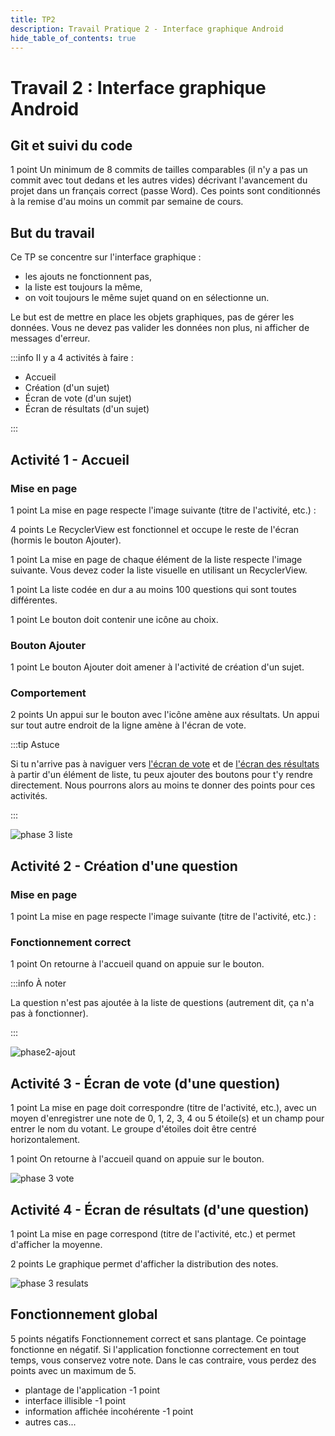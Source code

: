 ```yaml
---
title: TP2
description: Travail Pratique 2 - Interface graphique Android
hide_table_of_contents: true
---
```


# Travail 2 : Interface graphique Android

<Row>

<Column>

## Git et suivi du code

<Highlight color="tip">1 point</Highlight> 
Un minimum de 8 commits de tailles comparables (il n'y a pas un commit avec tout dedans et les autres vides) 
décrivant l'avancement du projet dans un français correct (passe Word).
Ces points sont conditionnés à la remise d'au moins un commit par semaine de cours.

</Column>

<Column>

## But du travail

Ce TP se concentre sur l'interface graphique :
- les ajouts ne fonctionnent pas, 
- la liste est toujours la même, 
- on voit toujours le même sujet quand on en sélectionne un.

Le but est de mettre en place les objets graphiques, pas de gérer les données. 
Vous ne devez pas valider les données non plus, ni afficher de messages d'erreur.

</Column>

</Row>

:::info Il y a 4 activités à faire :
- Accueil 
- Création (d'un sujet)
- Écran de vote (d'un sujet)
- Écran de résultats (d'un sujet)

:::

## Activité 1 - Accueil

<Row>

<Column size="9">

### Mise en page

&#8203;<Highlight color="tip">1 point</Highlight> 
La mise en page respecte l'image suivante (titre de l'activité, etc.) :

&#8203;<Highlight color="tip">4 points</Highlight>
Le RecyclerView est fonctionnel et occupe le reste de l'écran (hormis le bouton Ajouter).

&#8203;<Highlight color="tip">1 point</Highlight> 
La mise en page de chaque élément de la liste respecte l'image suivante. Vous devez coder la liste visuelle en utilisant un RecyclerView.

&#8203;<Highlight color="tip">1 point</Highlight>
La liste codée en dur a au moins 100 questions qui sont toutes différentes.

&#8203;<Highlight color="tip">1 point</Highlight> 
Le bouton doit contenir une icône au choix.

### Bouton Ajouter

&#8203;<Highlight color="tip">1 point</Highlight> 
Le bouton Ajouter doit amener à l'activité de création d'un sujet.

### Comportement

&#8203;<Highlight color="tip">2 points</Highlight> 
Un appui sur le bouton avec l'icône amène aux résultats. 
Un appui sur tout autre endroit de la ligne amène à l'écran de vote.

:::tip Astuce

Si tu n'arrive pas à naviguer vers [l'écran de vote](#activité-3---écran-de-vote-dune-question) et de [l'écran des résultats](#activité-4---écran-de-résultats-dune-question) à partir d'un élément de liste, tu peux ajouter des boutons pour t'y rendre directement. Nous pourrons alors au moins te donner des points pour ces activités.

:::

</Column>

<Column size="3">


![phase 3 liste](_02-tp2/ss-home.png)



</Column>

</Row>

## Activité 2 - Création d'une question

<Row>

<Column size="9">

### Mise en page

&#8203;<Highlight color="tip">1 point</Highlight> La mise en page respecte l'image suivante (titre de l'activité, etc.) :

### Fonctionnement correct

&#8203;<Highlight color="tip">1 point</Highlight> On retourne à l'accueil quand on appuie sur le bouton.

:::info À noter

La question n'est pas ajoutée à la liste de questions (autrement dit, ça n'a pas à fonctionner).

:::

</Column>

<Column size="3">

![phase2-ajout](_02-tp2/ss-ajout-sujet.png)

</Column>

</Row>

## Activité 3 - Écran de vote (d'une question)

<Row>

<Column size="9">

&#8203;<Highlight color="tip">1 point</Highlight> La mise en page doit correspondre (titre de l'activité, etc.), avec un moyen d'enregistrer une note de 0, 1, 2, 3, 4 ou 5 étoile(s) et un champ pour entrer le nom du votant. Le groupe d'étoiles doit être centré horizontalement.

&#8203;<Highlight color="tip">1 point</Highlight> On retourne à l'accueil quand on appuie sur le bouton.

</Column>

<Column size="3">

![phase 3 vote](_02-tp2/ss-vote.png)

</Column>

</Row>

## Activité 4 - Écran de résultats (d'une question)

<Row>

<Column size="9">

&#8203;<Highlight color="tip">1 point</Highlight>
La mise en page correspond (titre de l'activité, etc.) et permet d'afficher la moyenne.

&#8203;<Highlight color="tip">2 points</Highlight> 
Le graphique permet d'afficher la distribution des notes.

</Column>

<Column size="3">

![phase 3 resulats](_02-tp2/ss-stats.png)

</Column>

</Row>

## Fonctionnement global

&#8203;<Highlight color="danger">5 points négatifs</Highlight> Fonctionnement correct et sans plantage. Ce pointage fonctionne en négatif. Si l'application fonctionne correctement en tout temps, vous conservez votre note. Dans le cas contraire, vous perdez des points avec un maximum de 5.

- plantage de l'application <Highlight color="danger">-1 point</Highlight>
- interface illisible <Highlight color="danger">-1 point</Highlight>
- information affichée incohérente <Highlight color="danger">-1 point</Highlight>
- autres cas...
